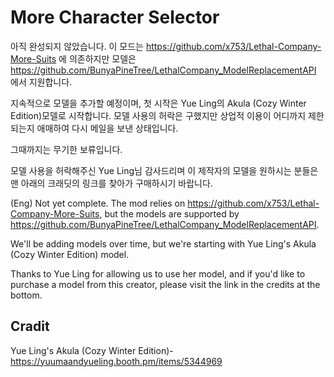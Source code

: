# More Character Selector

아직 완성되지 않았습니다.
이 모드는 https://github.com/x753/Lethal-Company-More-Suits 에 의존하지만 모델은 https://github.com/BunyaPineTree/LethalCompany_ModelReplacementAPI 에서 지원합니다.

지속적으로 모델을 추가할 예정이며, 첫 시작은 Yue Ling의 Akula (Cozy Winter Edition)모델로 시작합니다.
모델 사용의 허락은 구했지만 상업적 이용이 어디까지 제한되는지 애매하여 다시 메일을 보낸 상태입니다.

그때까지는 무기한 보류입니다.

모델 사용을 허락해주신 Yue Ling님 감사드리며 이 제작자의 모델을 원하시는 분들은 맨 아래의 크래딧의 링크를 찾아가 구매하시기 바랍니다.

(Eng)
Not yet complete.
The mod relies on https://github.com/x753/Lethal-Company-More-Suits, but the models are supported by https://github.com/BunyaPineTree/LethalCompany_ModelReplacementAPI.

We'll be adding models over time, but we're starting with Yue Ling's Akula (Cozy Winter Edition) model.

Thanks to Yue Ling for allowing us to use her model, and if you'd like to purchase a model from this creator, please visit the link in the credits at the bottom.



Cradit
----------------------------------------------------------------------
Yue Ling's Akula (Cozy Winter Edition)-https://yuumaandyueling.booth.pm/items/5344969